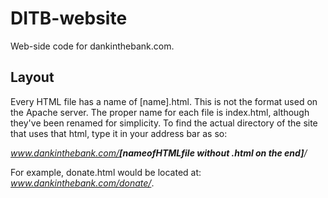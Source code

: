DITB-website
============

Web-side code for dankinthebank.com.

<h2>
Layout
</h2>
Every HTML file has a name of [name].html. This is not the format used on the Apache server. The proper name for each file is index.html, although they've been renamed for simplicity. To find the actual directory of the site that uses that html, type it in your address bar as so:

<i>www.dankinthebank.com/<b>[nameofHTMLfile without .html on the end]</b>/</i>

For example, donate.html would be located at: <i>www.dankinthebank.com/donate/</i>.
